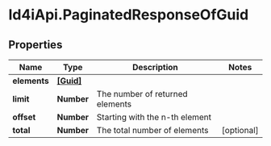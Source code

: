 # Id4iApi.PaginatedResponseOfGuid

## Properties
Name | Type | Description | Notes
------------ | ------------- | ------------- | -------------
**elements** | [**[Guid]**](Guid.md) |  | 
**limit** | **Number** | The number of returned elements | 
**offset** | **Number** | Starting with the n-th element | 
**total** | **Number** | The total number of elements | [optional] 


